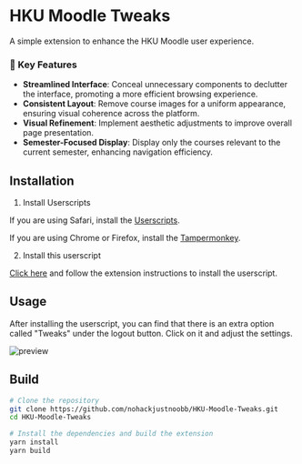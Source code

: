 # HKU Moodle Tweaks

A simple extension to enhance the HKU Moodle user experience.

### 🌟 Key Features

- <b>Streamlined Interface</b>: Conceal unnecessary components to declutter the interface, promoting a more efficient browsing experience.
- <b>Consistent Layout</b>: Remove course images for a uniform appearance, ensuring visual coherence across the platform.
- <b>Visual Refinement</b>: Implement aesthetic adjustments to improve overall page presentation.
- <b>Semester-Focused Display</b>: Display only the courses relevant to the current semester, enhancing navigation efficiency.

## Installation

1. Install Userscripts

If you are using Safari, install the [Userscripts](https://apps.apple.com/us/app/userscripts/id1463298887).

If you are using Chrome or Firefox, install the [Tampermonkey](https://www.tampermonkey.net/index.php).

2. Install this userscript

[Click here](https://raw.githubusercontent.com/nohackjustnoobb/HKU-Moodle-Tweaks/master/build/HKU%20Moodle%20Tweaks.user.js) and follow the extension instructions to install the userscript.

## Usage

After installing the userscript, you can find that there is an extra option called "Tweaks" under the logout button. Click on it and adjust the settings.

![preview](https://i.imgur.com/dsttM7b.png)

## Build

```bash
# Clone the repository
git clone https://github.com/nohackjustnoobb/HKU-Moodle-Tweaks.git
cd HKU-Moodle-Tweaks

# Install the dependencies and build the extension
yarn install
yarn build
```
